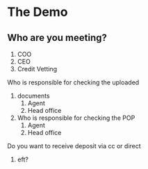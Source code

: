 # The Demo

## Who are you meeting?



1. COO
2. CEO
3. Credit Vetting



Who is responsible for checking the uploaded

1. documents
   1. Agent
   2. Head office
2. Who is responsible for checking the POP
   1. Agent
   2. Head office

Do you want to receive deposit via cc or direct

1. eft?
